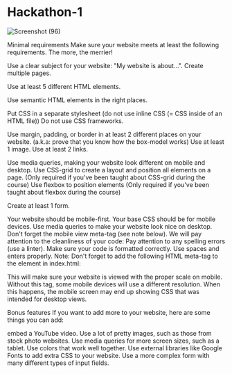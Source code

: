 # Hackathon-1




![Screenshot (96)](https://user-images.githubusercontent.com/107311665/200220171-7eb6fa83-e339-46d4-a077-545167969cc9.png)



Minimal requirements
Make sure your website meets at least the following requirements. The more, the merrier!

Use a clear subject for your website: "My website is about...".
Create multiple pages.

Use at least 5 different HTML elements.

Use semantic HTML elements in the right places.

Put CSS in a separate stylesheet (do not use inline CSS (= CSS inside of an HTML file))
Do not use CSS frameworks.

Use margin, padding, or border in at least 2 different places on your website. (a.k.a: prove that you know how the box-model works)
Use at least 1 image.
Use at least 2 links.

Use media queries, making your website look different on mobile and desktop.
Use CSS-grid to create a layout and position all elements on a page.
(Only required if you've been taught about CSS-grid during the course)
Use flexbox to position elements
(Only required if you've been taught about flexbox during the course)

Create at least 1 form.

Your website should be mobile-first. Your base CSS should be for mobile devices. Use media queries to make your website look nice on desktop. Don't forget the mobile view meta-tag (see note below).
We will pay attention to the cleanliness of your code:
Pay attention to any spelling errors (use a linter).
Make sure your code is formatted correctly. Use spaces and enters properly.
Note: Don't forget to add the following HTML meta-tag to the <head> element in index.html:

<meta name="viewport" content="width=device-width, initial-scale=1.0">
This will make sure your website is viewed with the proper scale on mobile. Without this tag, some mobile devices will use a different resolution. When this happens, the mobile screen may end up showing CSS that was intended for desktop views.

Bonus features
If you want to add more to your website, here are some things you can add:

embed a YouTube video.
Use a lot of pretty images, such as those from stock photo websites.
Use media queries for more screen sizes, such as a tablet.
Use colors that work well together.
Use external libraries like Google Fonts to add extra CSS to your website.
Use a more complex form with many different types of input fields.
